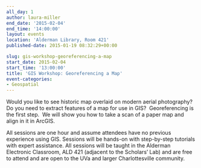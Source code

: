 ```yaml
---
all_day: 1
author: laura-miller
end_date: '2015-02-04'
end_time: '14:00:00'
layout: events
location: 'Alderman Library, Room 421'
published-date: 2015-01-19 08:32:29+00:00

slug: gis-workshop-georeferencing-a-map
start_date: 2015-02-04
start_time: '13:00:00'
title: 'GIS Workshop: Georeferencing a Map'
event-categories:
- Geospatial
---
```


Would you like to see historic map overlaid on modern aerial photography?  Do you need to extract features of a map for use in GIS?  Georeferencing is the first step.  We will show you how to take a scan of a paper map and align in it in ArcGIS.

All sessions are one hour and assume attendees have no previous experience using GIS. Sessions will be hands-on with step-by-step tutorials with expert assistance. All sessions will be taught in the Alderman Electronic Classroom, ALD 421 (adjacent to the Scholars’ Lab) and are free to attend and are open to the UVa and larger Charlottesville community.
